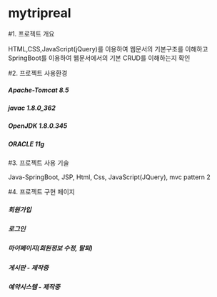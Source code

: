 # mytripreal

#1. 프로젝트 개요

HTML,CSS,JavaScript(jQuery)를 이용하여 웹문서의 기본구조를 이해하고 SpringBoot를 이용하여 웹문서에서의 기본 CRUD를 이해하는지 확인

#2. 프로젝트 사용환경

##### Apache-Tomcat 8.5
##### javac 1.8.0_362
##### OpenJDK 1.8.0.345
##### ORACLE 11g

#3. 프로젝트 사용 기술

Java-SpringBoot, JSP, Html, Css, JavaScript(JQuery), mvc pattern 2

#4. 프로젝트 구현 페이지

##### 회원가입
##### 로그인
##### 마이페이지(회원정보 수정, 탈퇴)
##### 게시판 - 제작중
##### 예약시스템 -  제작중
